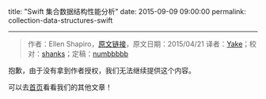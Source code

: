 title: "Swift 集合数据结构性能分析"
date: 2015-09-09 09:00:00
permalink: collection-data-structures-swift

---
> 作者：Ellen Shapiro，[原文链接](http://www.raywenderlich.com/79850/collection-data-structures-swift)，原文日期：2015/04/21
> 译者：[Yake](http://blog.csdn.net/yake_099)；校对：[shanks](http://codebuild.me/)；定稿：[numbbbbb](https://github.com/numbbbbb)

抱歉，由于没有拿到作者授权，我们无法继续提供这个内容。

可以去[首页](http://swift.gg)看看我们的其他文章！